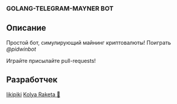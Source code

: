 ### GOLANG-TELEGRAM-MAYNER BOT

## Описание

Простой бот, симулирующий майнинг криптовалюты! Поиграть *@pidwinbot*

Играйте присылайте pull-requests!

## Разработчек 
[likipiki](https://github.com/LikiPiki)
[Kolya Raketa 🚀](https://github.com/kolyaraketa)
